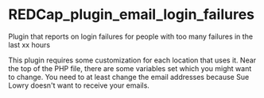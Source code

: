 # REDCap_plugin_email_login_failures
Plugin that reports on login failures for people with too many failures in the last xx hours

This plugin requires some customization for each location that uses it.
Near the top of the PHP file, there are some variables set which you might want to change.
You need to at least change the email addresses because Sue Lowry doesn't want to receive your emails.